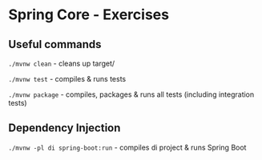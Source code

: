 # Spring Core - Exercises

## Useful commands
```./mvnw clean``` - cleans up target/

```./mvnw test``` - compiles & runs tests

```./mvnw package``` - compiles, packages & runs all tests (including integration tests)

## Dependency Injection
```./mvnw -pl di spring-boot:run``` - compiles di project & runs Spring Boot
